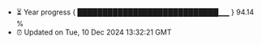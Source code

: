 - ⏳ Year progress { ████████████████████████████▁▁ } 94.14 %
- ⏰ Updated on Tue, 10 Dec 2024 13:32:21 GMT

